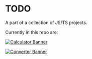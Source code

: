 # TODO
A part of a collection of JS/TS projects.

Currently in this repo are:

[![Calculator Banner](https://b.catgirlsare.sexy/YdDggbsGmDVi.png "Calculator Banner")](https://ozzymand.github.io/TODO/Calculator/)

[![Converter Banner](https://b.catgirlsare.sexy/YdDggbsGmDVi.png "Converter Banner")](https://ozzymand.github.io/TODO/Converter/)